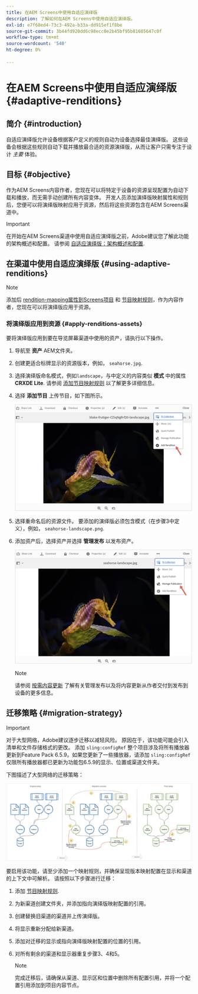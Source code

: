 ```yaml
---
title: 在AEM Screens中使用自适应演绎版
description: 了解如何在AEM Screens中使用自适应演绎版。
exl-id: e7f68ed4-73c3-492a-b33a-dd915ef1f8be
source-git-commit: 3b44fd920dd6c98ecc0e2b45bf95b81685647c0f
workflow-type: tm+mt
source-wordcount: '540'
ht-degree: 0%

---
```


# 在AEM Screens中使用自适应演绎版 {#adaptive-renditions}

## 简介 {#introduction}

自适应演绎版允许设备根据客户定义的规则自动为设备选择最佳演绎版。 这些设备会根据这些规则自动下载并播放最合适的资源演绎版，从而让客户只需专注于设计 *主要* 体验。

## 目标 {#objective}

作为AEM Screens内容作者，您现在可以将特定于设备的资源呈现配置为自动下载和播放，而无需手动创建所有内容变体。
开发人员添加演绎版映射属性和规则后，您便可以将演绎版映射应用于资源，然后将这些资源包含在AEM Screens渠道中。

>[!IMPORTANT]
>在开始在AEM Screens渠道中使用自适应演绎版之前，Adobe建议您了解此功能的架构概述和配置。 请参阅 [自适应演绎版：架构概述和配置](/help/user-guide/adaptive-renditions.md).

## 在渠道中使用自适应演绎版 {#using-adaptive-renditions}

>[!NOTE]
>添加后 [rendition-mapping属性到Screens项目](/help/user-guide/adaptive-renditions.md#rendition-mapping-new) 和 [节目映射规则](/help/user-guide/adaptive-renditions.md#add-rendition-mapping-rules)，作为内容作者，您现在可以将演绎版应用于资源。

### 将演绎版应用到资源 {#apply-renditions-assets}

要将演绎版应用到要在导览屏幕渠道中使用的资产，请执行以下操作。

1. 导航至 **资产** AEM文件夹。
1. 创建更适合标牌显示的资源版本，例如， `seahorse.jpg`.
1. 选择演绎版命名模式，例如`landscape`，与中定义的内容类似 **模式** 中的属性 **CRXDE Lite**. 请参阅 [添加节目映射规则](/help/user-guide/adaptive-renditions.md#add-rendition-mapping-rules) 以了解更多详细信息。
1. 选择 **添加节目** 上传节目，如下图所示。

   ![图像](/help/user-guide/assets/adaptive-renditions/manage-pub-asset2.png)

1. 选择重命名后的资源文件。 要添加的演绎版必须包含模式（在步骤3中定义），例如， `seahorse-landscape.png`.
1. 添加资产后，选择资产并选择 **管理发布** 以发布资产。

   ![图像](/help/user-guide/assets/adaptive-renditions/manage-pub-asset1.png)

   >[!NOTE]
   >请参阅 [按需内容更新](https://experienceleague.adobe.com/en/docs/experience-manager-screens/user-guide/authoring/content-updates/on-demand-content) 了解有关管理发布以及将内容更新从作者交付到发布到设备的更多信息。

## 迁移策略 {#migration-strategy}

>[!IMPORTANT]
>对于大型网络，Adobe建议逐步迁移以减轻风险。 原因在于，该功能可能会引入清单和文件存储格式的更改。 添加 `sling:configRef` 整个项目涉及将所有播放器更新到Feature Pack 6.5.9。如果您更新了一些播放器，请添加 `sling:configRef` 仅限所有播放器都已更新为功能包6.5.9的显示、位置或渠道文件夹。

下图描述了大型网络的迁移策略：

![图像](/help/user-guide/assets/adaptive-renditions/migration-strategy1.png)

要启用该功能，请至少添加一个映射规则，并确保呈现版本映射配置在显示和渠道的上下文中可解析。 请按照以下步骤进行迁移：

1. 添加 [节目映射规则](/help/user-guide/adaptive-renditions.md).
1. 为新渠道创建文件夹，并添加指向演绎版映射配置的引用。
1. 创建替换旧渠道的渠道并上传演绎版。
1. 将显示重新分配给新渠道。
1. 添加对迁移的显示或指向演绎版映射配置的位置的引用。
1. 对所有剩余的渠道和显示器重复步骤3、4和5。

   >[!NOTE]
   >完成迁移后，请确保从渠道、显示区和位置中删除所有配置引用，并将一个配置引用添加到项目内容节点。
